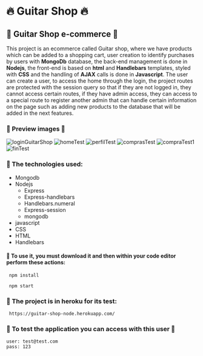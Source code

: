 # :fire: Guitar Shop :fire:

## :bookmark: Guitar Shop e-commerce :bookmark:

This project is an ecommerce called Guitar shop, where we have products which can be added to a shopping cart, user creation to identify purchases by users with **MongoDb** database, the back-end management is done in **Nodejs**, the front-end is based on **html** and **Handlebars** templates, styled with **CSS** and the handling of **AJAX** calls is done in **Javascript**. The user can create a user, to access the home through the login, the project routes are protected with the session query so that if they are not logged in, they cannot access certain routes, if they have admin access, they can access to a special route to register another admin that can handle certain information on the page such as adding new products to the database that will be added in the next features.
### :rotating_light: Preview images :rotating_light:
![loginGuitarShop](https://user-images.githubusercontent.com/21323980/124660449-96aa8280-de7c-11eb-89e9-30749eb20870.png)
![homeTest](https://user-images.githubusercontent.com/21323980/124661026-5a2b5680-de7d-11eb-8c1a-abd778b3714e.png)
![perfilTest](https://user-images.githubusercontent.com/21323980/124661279-a9718700-de7d-11eb-87bd-60f5e9ab5171.png)
![comprasTest](https://user-images.githubusercontent.com/21323980/124661614-1ab13a00-de7e-11eb-9984-9045367e2cd4.png)
![compraTest1](https://user-images.githubusercontent.com/21323980/124661616-1be26700-de7e-11eb-859a-906d0b942800.png)
![finTest](https://user-images.githubusercontent.com/21323980/124661619-1c7afd80-de7e-11eb-9336-859e72562990.png)


### :wrench: The technologies used:
- Mongodb
- Nodejs
  - Express
  - Express-handlebars
  - Handlebars.numeral
  - Express-session
  - mongodb
- javascript 
- CSS 
- HTML 
- Handlebars

#### :construction_worker: To use it, you must download it and then within your code editor perform these actions:
```
 npm install
```
```
 npm start
```



### :rocket: The project is in heroku for its test:
```
 https://guitar-shop-node.herokuapp.com/
```
### :rocket: To test the application you can access with this user :rocket:
```
user: test@test.com
pass: 123
```
